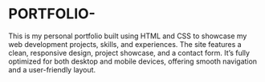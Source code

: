 # PORTFOLIO-


This is my personal portfolio built using HTML and CSS to showcase my web development projects, skills, and experiences. The site features a clean, responsive design, project showcase, and a contact form. It’s fully optimized for both desktop and mobile devices, offering smooth navigation and a user-friendly layout.
